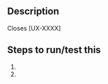## Description

<!--
Please create a description below with relevant information.

Try to answer these questions:
1. What does this PR do? New feature, or is it fixing a bug?
2. Have you added or updated any dependencies?
3. Is this covered with tests?
4. How can we run/test this?
5. Does it introduce any breaking changes?

Please remember to add relevant labels as well.
-->

Closes [UX-XXXX] <!--(mention JIRA ticket/s, bot will automatically link them)-->

## Steps to run/test this

1.
2.
